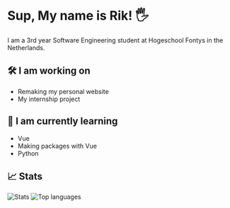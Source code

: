 # Sup, My name is Rik! 🖐

I am a 3rd year Software Engineering student at Hogeschool Fontys in the Netherlands.

## 🛠 I am working on
- Remaking my personal website
- My internship project

## 🔭 I am currently learning
- Vue
- Making packages with Vue
- Python

## 📈 Stats
![Stats](https://github-readme-stats.vercel.app/api?username=RikThePixel&show_icons=true&theme=dark&hide_title=true&count_private=true)
![Top languages](https://github-readme-stats.vercel.app/api/top-langs/?username=RikThePixel&theme=dark&layout=compact)
